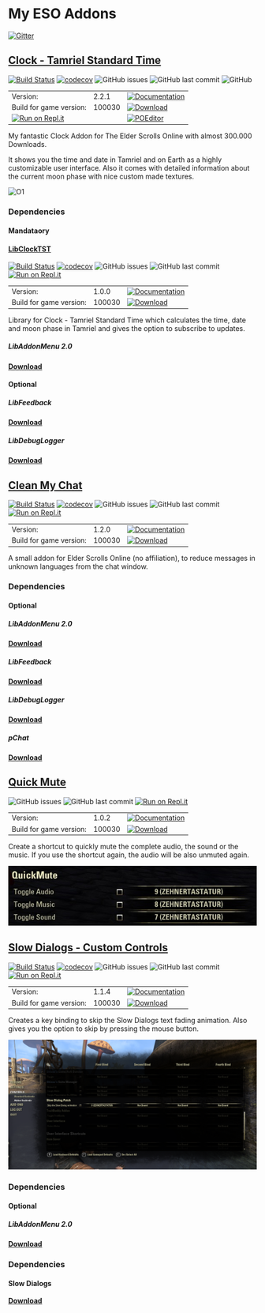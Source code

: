 # My ESO Addons
[![Gitter](https://img.shields.io/gitter/room/Tyxz/ESO-Addons)](https://gitter.im/ESO-Addons)
## [Clock - Tamriel Standard Time](https://github.com/Tyxz/Clock-Tamriel-Standard-Time)
[![Build Status](https://travis-ci.org/Tyxz/Clock-Tamriel-Standard-Time.svg?branch=master)](https://travis-ci.org/Tyxz/Clock-Tamriel-Standard-Time)
[![codecov](https://codecov.io/gh/Tyxz/Clock-Tamriel-Standard-Time/branch/master/graph/badge.svg)](https://codecov.io/gh/Tyxz/Clock-Tamriel-Standard-Time)
![GitHub issues](https://img.shields.io/github/issues/Tyxz/Clock-Tamriel-Standard-Time)
![GitHub last commit](https://img.shields.io/github/last-commit/Tyxz/Clock-Tamriel-Standard-Time)
![GitHub](https://img.shields.io/github/license/Tyxz/Clock-Tamriel-Standard-Time)

|                                                                                                                                             |        |                                                                                                                                                                                                                                                       |
| ------------------------------------------------------------------------------------------------------------------------------------------- | ------ | ----------------------------------------------------------------------------------------------------------------------------------------------------------------------------------------------------------------------------------------------------- |
| Version:                                                                                                                                    | 2.2.1  | [![Documentation](https://img.shields.io/website?label=%7C&up_color=important&up_message=documentation&url=https%3A%2F%2Ftyxz.github.io%2FClock-Tamriel-Standard-Time%2F)](https://tyxz.github.io/Clock-Tamriel-Standard-Time/)                       |
| Build for game version:                                                                                                                     | 100030 | [![Download](https://img.shields.io/website?label=%7C&up_color=blue&up_message=download&url=http%3A%2F%2Fwww.esoui.com%2Fdownloads%2Finfo241-Clock-TamrielStandardTime.html)](https://www.esoui.com/downloads/info241-Clock-TamrielStandardTime.html) |
| [![Run on Repl.it](https://repl.it/badge/github/Tyxz/Clock-Tamriel-Standard-Time)](https://repl.it/github/Tyxz/Clock-Tamriel-Standard-Time) |        | [![POEditor](https://img.shields.io/website?label=%7C&up_color=success&up_message=translation&down_color=success&down_message=translation&url=https%3A%2F%2Fpoeditor.com%2Fjoin%2Fproject%2FNJq0ZZpySZ)](https://poeditor.com/join/project/NJq0ZZpySZ)

My fantastic Clock Addon for The Elder Scrolls Online with almost 300.000 Downloads.

It shows you the time and date in Tamriel and on Earth as a highly customizable user interface. Also it comes with detailed information about the current moon phase with nice custom made textures.

![O1](https://raw.githubusercontent.com/Tyxz/Clock-Tamriel-Standard-Time/master/dev/Assets/Screenshots/screenshot_3.jpg)     
### Dependencies
#### Mandataory
#### [LibClockTST](https://github.com/Tyxz/LibClock-Tamriel-Standard-Time)
[![Build Status](https://travis-ci.org/Tyxz/LibClock-Tamriel-Standard-Time.svg?branch=master)](https://travis-ci.org/Tyxz/LibClock-Tamriel-Standard-Time)
[![codecov](https://codecov.io/gh/Tyxz/LibClock-Tamriel-Standard-Time/branch/master/graph/badge.svg)](https://codecov.io/gh/Tyxz/LibClock-Tamriel-Standard-Time)
![GitHub issues](https://img.shields.io/github/issues/Tyxz/LibClock-Tamriel-Standard-Time)
![GitHub last commit](https://img.shields.io/github/last-commit/Tyxz/LibClock-Tamriel-Standard-Time)
[![Run on Repl.it](https://repl.it/badge/github/Tyxz/LibClock-Tamriel-Standard-Time)](https://repl.it/github/Tyxz/LibClock-Tamriel-Standard-Time)

|   |   |   |
|---|---|---|
| Version: | 1.0.0 | [![Documentation](https://img.shields.io/website?label=%7C&up_color=important&up_message=documentation&url=https%3A%2F%2Ftyxz.github.io%2FLibClock-Tamriel-Standard-Time%2F)](https://tyxz.github.io/LibClock-Tamriel-Standard-Time/) |  
| Build for game version: | 100030 | [![Download](https://img.shields.io/website?label=%7C&up_color=blue&up_message=download&url=http%3A%2F%2Fwww.esoui.com%2Fdownloads%2Finfo241-Clock-TamrielStandardTime.html)](https://www.esoui.com/downloads/info241-Clock-TamrielStandardTime.html) |

Library for Clock - Tamriel Standard Time which calculates the time, date and moon phase in Tamriel and gives the option to subscribe to updates.
##### LibAddonMenu 2.0
[**Download**](https://www.esoui.com/downloads/info7-LibAddonMenu.html)
#### Optional
##### LibFeedback
[**Download**](https://www.esoui.com/downloads/info2079-LibFeedback.html)
##### LibDebugLogger
[**Download**](https://www.esoui.com/downloads/info2275-LibDebugLogger.html)
## [Clean My Chat](https://github.com/Tyxz/Clean-My-Chat)
[![Build Status](https://travis-ci.org/Tyxz/Clean-My-Chat.svg?branch=master)](https://travis-ci.org/Tyxz/Clean-My-Chat)
[![codecov](https://codecov.io/gh/Tyxz/Clean-My-Chat/branch/master/graph/badge.svg)](https://codecov.io/gh/Tyxz/Clean-My-Chat)
![GitHub issues](https://img.shields.io/github/issues/Tyxz/Clean-My-Chat)
![GitHub last commit](https://img.shields.io/github/last-commit/Tyxz/Clean-My-Chat)
[![Run on Repl.it](https://repl.it/badge/github/Tyxz/Clean-My-Chat)](https://repl.it/github/Tyxz/Clean-My-Chat)

|   |   |   |
|---|---|---|
| Version: | 1.2.0 | [![Documentation](https://img.shields.io/website?label=%7C&up_color=important&up_message=documentation&url=https%3A%2F%2Ftyxz.github.io%2FClean-My-Chat%2F)](https://tyxz.github.io/Clean-My-Chat/) |  
| Build for game version: | 100030 | [![Download](https://img.shields.io/website?label=%7C&up_color=blue&up_message=download&url=http%3A%2F%2Fwww.esoui.com%2Fdownloads%2Finfo2544-CleanMyChat.html)](https://www.esoui.com/downloads/info2544-CleanMyChat.html) |
A small addon for Elder Scrolls Online (no affiliation), to reduce messages in unknown languages from the chat window.
### Dependencies
#### Optional
##### LibAddonMenu 2.0
[**Download**](https://www.esoui.com/downloads/info7-LibAddonMenu.html)
##### LibFeedback
[**Download**](https://www.esoui.com/downloads/info2079-LibFeedback.html)
##### LibDebugLogger
[**Download**](https://www.esoui.com/downloads/info2275-LibDebugLogger.html)
##### pChat
[**Download**](https://www.esoui.com/downloads/info93-pChat.html)
## [Quick Mute](https://github.com/Tyxz/QuickMute)
![GitHub issues](https://img.shields.io/github/issues/Tyxz/QuickMute)
![GitHub last commit](https://img.shields.io/github/last-commit/Tyxz/QuickMute)
[![Run on Repl.it](https://repl.it/badge/github/Tyxz/QuickMute)](https://repl.it/github/Tyxz/QuickMute)

|   |   |   |
|---|---|---|
| Version: | 1.0.2 | [![Documentation](https://img.shields.io/website?label=%7C&up_color=important&up_message=documentation&url=https%3A%2F%2Ftyxz.github.io%2FQuickMute%2F)](https://tyxz.github.io/QuickMute/) |  
| Build for game version: | 100030 | [![Download](https://img.shields.io/website?label=%7C&up_color=blue&up_message=download&url=https%3A%2F%2Fwww.esoui.com%2Fdownloads%2Finfo2557-QuickMute.html)](https://www.esoui.com/downloads/info2557-QuickMute.html) |

Create a shortcut to quickly mute the complete audio, the sound or the music. If you use the shortcut again, the audio will be also unmuted again.

![Controls](https://raw.githubusercontent.com/Tyxz/QuickMute/master/dev/screenshot_controls.jpg "Control menu")

## [Slow Dialogs - Custom Controls](https://github.com/Tyxz/SlowDialogs---Custom-Controls)
[![Build Status](https://travis-ci.org/Tyxz/SlowDialogs---Custom-Controls.svg?branch=master)](https://travis-ci.org/Tyxz/SlowDialogs---Custom-Controls)
[![codecov](https://codecov.io/gh/Tyxz/SlowDialogs---Custom-Controls/branch/master/graph/badge.svg)](https://codecov.io/gh/Tyxz/SlowDialogs---Custom-Controls)
![GitHub issues](https://img.shields.io/github/issues/Tyxz/SlowDialogs---Custom-Controls)
![GitHub last commit](https://img.shields.io/github/last-commit/Tyxz/SlowDialogs---Custom-Controls)
[![Run on Repl.it](https://repl.it/badge/github/Tyxz/SlowDialogs---Custom-Controls)](https://repl.it/github/Tyxz/SlowDialogs---Custom-Controls)

|   |   |   |
|---|---|---|
| Version: | 1.1.4 | [![Documentation](https://img.shields.io/website?label=%7C&up_color=important&up_message=documentation&url=https%3A%2F%2Ftyxz.github.io%2FSlowDialogs---Custom-Controls%2F)](https://tyxz.github.io/SlowDialogs---Custom-Controls/) |
| Build for game version: | 100030 | [![Download](https://img.shields.io/website?label=%7C&up_color=blue&up_message=download&url=https%3A%2F%2Fwww.esoui.com%2Fdownloads%2Finfo1767-SlowDialogs-CustomControlPatch.html)](https://www.esoui.com/downloads/info1767-SlowDialogs-CustomControlPatch.html) | 

Creates a key binding to skip the Slow Dialogs text fading animation. Also gives you the option to skip by pressing the mouse button. 

![Screenshot](https://github.com/Tyxz/SlowDialogs---Custom-Controls/raw/master/ESOUI/Screenshot.png "Key bindings")
### Dependencies
#### Optional
##### LibAddonMenu 2.0
[**Download**](https://www.esoui.com/downloads/info7-LibAddonMenu.html)
### Dependencies
#### Slow Dialogs
[**Download**](https://www.esoui.com/downloads/info7-LibAddonMenu.html)
